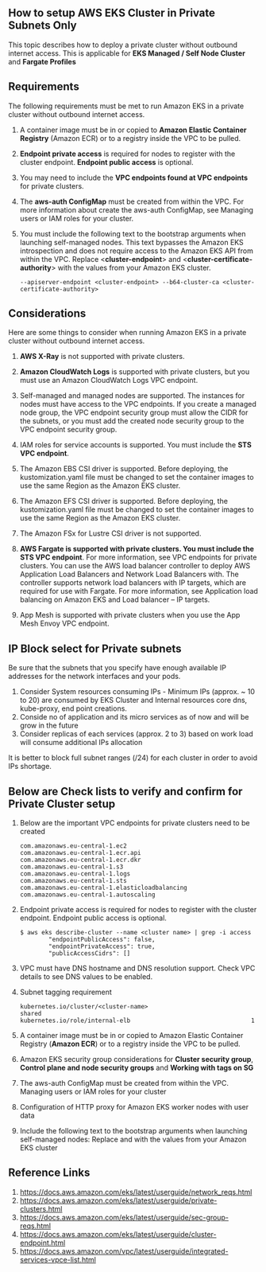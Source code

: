 ## How to setup AWS EKS Cluster in Private Subnets Only

This topic describes how to deploy a private cluster without outbound internet access. This is applicable for **EKS Managed / Self Node Cluster** and **Fargate Profiles**

## Requirements

The following requirements must be met to run Amazon EKS in a private cluster without outbound internet access.

1. A container image must be in or copied to **Amazon Elastic Container Registry** (Amazon ECR) or to a registry inside the VPC to be pulled.

1. **Endpoint private access** is required for nodes to register with the cluster endpoint. **Endpoint public access** is optional.

1. You may need to include the **VPC endpoints found at VPC endpoints** for private clusters.

1. The **aws-auth ConfigMap** must be created from within the VPC. For more information about create the aws-auth ConfigMap, see Managing users or IAM roles for your cluster.

1. You must include the following text to the bootstrap arguments when launching self-managed nodes. This text bypasses the Amazon EKS introspection and does not require access to the Amazon EKS API from within the VPC. Replace <**cluster-endpoint**> and <**cluster-certificate-authority**> with the values from your Amazon EKS cluster.

    ```
    --apiserver-endpoint <cluster-endpoint> --b64-cluster-ca <cluster-certificate-authority>
    ```

## Considerations
Here are some things to consider when running Amazon EKS in a private cluster without outbound internet access.

1. **AWS X-Ray** is not supported with private clusters.

1. **Amazon CloudWatch Logs** is supported with private clusters, but you must use an Amazon CloudWatch Logs VPC endpoint.

1. Self-managed and managed nodes are supported. The instances for nodes must have access to the VPC endpoints. If you create a managed node group, the VPC endpoint security group must allow the CIDR for the subnets, or you must add the created node security group to the VPC endpoint security group.

1. IAM roles for service accounts is supported. You must include the **STS VPC endpoint**.

1. The Amazon EBS CSI driver is supported. Before deploying, the kustomization.yaml file must be changed to set the container images to use the same Region as the Amazon EKS cluster.

1. The Amazon EFS CSI driver is supported. Before deploying, the kustomization.yaml file must be changed to set the container images to use the same Region as the Amazon EKS cluster.

1. The Amazon FSx for Lustre CSI driver is not supported.

1. **AWS Fargate is supported with private clusters. You must include the STS VPC endpoint**. For more information, see VPC endpoints for private clusters. You can use the AWS load balancer controller to deploy AWS Application Load Balancers and Network Load Balancers with. The controller supports network load balancers with IP targets, which are required for use with Fargate. For more information, see Application load balancing on Amazon EKS and Load balancer – IP targets.

1. App Mesh is supported with private clusters when you use the App Mesh Envoy VPC endpoint.


## IP Block select for Private subnets

Be sure that the subnets that you specify have enough available IP addresses for the network interfaces and your pods.

1. Consider System resources consuming IPs - Minimum IPs (approx. ~ 10 to 20) are consumed by EKS Cluster and Internal resources core dns, kube-proxy, end point creations.
2. Conside no of application and its micro services as of now and will be grow in the future
3. Consider replicas of each services (approx. 2 to 3) based on work load will consume additional IPs allocation

It is better to block full subnet ranges (/24) for each cluster in order to avoid IPs shortage.

## Below are Check lists to verify and confirm for Private Cluster setup

1. Below are the important VPC endpoints for private clusters need to be created

    ```
    com.amazonaws.eu-central-1.ec2
    com.amazonaws.eu-central-1.ecr.api
    com.amazonaws.eu-central-1.ecr.dkr
    com.amazonaws.eu-central-1.s3
    com.amazonaws.eu-central-1.logs
    com.amazonaws.eu-central-1.sts
    com.amazonaws.eu-central-1.elasticloadbalancing
    com.amazonaws.eu-central-1.autoscaling
    ```
1. Endpoint private access is required for nodes to register with the cluster endpoint. Endpoint public access is optional.

    ```
    $ aws eks describe-cluster --name <cluster name> | grep -i access
            "endpointPublicAccess": false,
            "endpointPrivateAccess": true,
            "publicAccessCidrs": []
    ```
1. VPC must have DNS hostname and DNS resolution support. Check VPC details to see DNS values to be enabled.

1. Subnet tagging requirement

    ```
    kubernetes.io/cluster/<cluster-name>                             shared
    kubernetes.io/role/internal-elb                                  1
    ```
1. A container image must be in or copied to Amazon Elastic Container Registry (**Amazon ECR**) or to a registry inside the VPC to be pulled.

1. Amazon EKS security group considerations for **Cluster security group**, **Control plane and node security groups** and **Working with tags on SG**

1. The aws-auth ConfigMap must be created from within the VPC. Managing users or IAM roles for your cluster

1. Configuration of HTTP proxy for Amazon EKS worker nodes with user data

1. Include the following text to the bootstrap arguments when launching self-managed nodes: Replace <cluster-endpoint> and <cluster-certificate-authority> with the values from your Amazon EKS cluster


## Reference Links

1. https://docs.aws.amazon.com/eks/latest/userguide/network_reqs.html
2. https://docs.aws.amazon.com/eks/latest/userguide/private-clusters.html
3. https://docs.aws.amazon.com/eks/latest/userguide/sec-group-reqs.html
4. https://docs.aws.amazon.com/eks/latest/userguide/cluster-endpoint.html
5. https://docs.aws.amazon.com/vpc/latest/userguide/integrated-services-vpce-list.html



    
